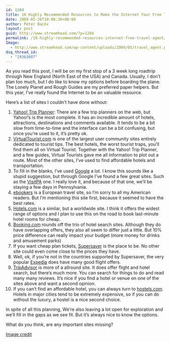 ```yaml
---
id: 1204
title: 10 Highly Recommended Resources to Make the Internet Your Free Travel Agent
date: 2009-05-26T10:00:30+00:00
author: Peter Backx
layout: post
guid: http://www.streamhead.com/?p=1204
permalink: /10-highly-recommended-resources-internet-free-travel-agent/
Image:
  - http://www.streamhead.com/wp-content/uploads/2009/05/travel_agent.png
dsq_thread_id:
  - "19363087"
---
```

As you read this post, I will be on my first stop of a 3 week long roadtrip through New England (North East of the USA) and Canada. Usually, I don&#8217;t plan too much, but I do like to know my options before boarding the plane. The Lonely Planet and Rough Guides are my preferred paper helpers. But this year, I&#8217;ve really found the Internet to be an valuable resource.

Here&#8217;s a list of sites I couldn&#8217;t have done without:

  1. <a title="Yahoo! trip planner" href="http://travel.yahoo.com/trip" target="_blank">Yahoo! Trip Planner</a>: There are a few trip planners on the web, but Yahoo!&#8217;s is the most complete. It has an incredible amount of hotels, attractions, destinations and comments available. It tends to be a bit slow from time-to-time and the interface can be a bit confusing, but once you&#8217;re used to it, it&#8217;s pretty ok.
  2. <a title="Virtual Tourist" href="http://www.virtualtourist.com/" target="_blank">VirtualTourist.com</a> is one of the largest user community sites entirely dedicated to tourist tips. The best hotels, the worst tourist traps, you&#8217;ll find them all on Virtual Tourist. Together with the Yahoo! Trip Planner, and a few guides, Virtual Tourists gave me all information to plot out a route. Most of the other sites, I&#8217;ve used to find affordable hotels and transportation.
  3. To fill in the blanks, I&#8217;ve used <a title="Google, find everything" href="http://www.google.com" target="_blank">Google</a> a lot. I know this sounds like a stupid suggestion, but through Google I&#8217;ve found a few great sites. Such as the <a title="VisitPA" href="http://www.visitpa.com/index.aspx" target="_blank">VisitPA</a> one. I really love it, and because of that one, we&#8217;ll be staying a few days in Pennsylvania.
  4. <a title="ebookers" href="http://www.ebookers.com/global.html" target="_blank">ebookers</a> is a European travel site, so I&#8217;m sorry to all my American readers. But I&#8217;m mentioning this site first, because it seemed to have the best rates.
  5. <a title="Hotels.com" href="http://hotels.com/" target="_blank">Hotels.com</a> is a similar, but a worldwide site. I think it offers the widest range of options and I plan to use this on the road to book last-minute hotel rooms for cheap.
  6. <a title="Booking.com" href="http://www.booking.com/" target="_blank">Booking.com</a> rounds off the trio of hotel search sites. Although they do have overlapping offers, they also all seem to differ just a little. But 10% price difference can really impact your budget (more money for drinks and amusement parks)
  7. If you want cheap plan tickets, <a title="Supersaver" href="http://www.supersaver.nl/" target="_blank">Supersaver</a> is the place to be. No other site could even come close to the prices they have.
  8. Well, ok, if you&#8217;re not in the countries supported by Supersaver, the very popular <a title="Expedia" href="http://www.expedia.com/default.asp" target="_blank">Expedia</a> does have many good flight offers.
  9. <a title="TripAdvisor" href="http://www.tripadvisor.com/" target="_blank">TripAdvisor</a> is more of a allround site. It does offer flight and hotel search, but there&#8217;s much more. You can search for things to do and read many many reviews. It&#8217;s nice if you find a hotel or venue on one of the sites above and want a second opinion.
 10. If you can&#8217;t find an affordable hotel, you can always turn to <a title="Hostels.com" href="http://www.hostels.com/" target="_blank">hostels.com</a>. Hotels in major cities tend to be extremely expensive, so if you can do without the luxury, a hostel is a nice second choice.

In spite of all this planning, We&#8217;re also leaving a lot open for exploration and we&#8217;ll fill in the gaps as we see fit. But it&#8217;s always nice to know the options.

What do you think, are any important sites missing?

<a title="Agencia de Viajes on Flickr" href="http://www.flickr.com/photos/telstar/2342596124/" target="_blank">Image credit</a>

<!-- AddThis Advanced Settings generic via filter on the_content -->

<!-- AddThis Share Buttons generic via filter on the_content -->